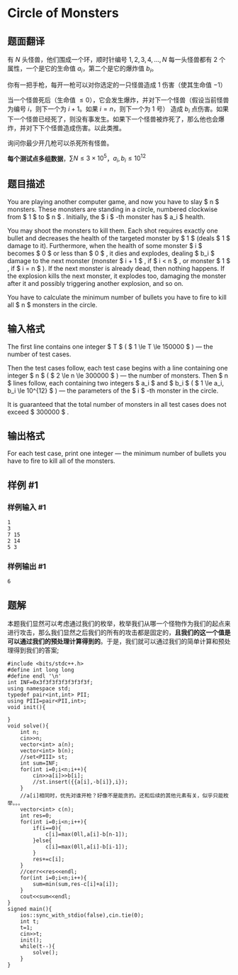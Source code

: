 # Circle of Monsters

## 题面翻译

有 $N$ 头怪兽，他们围成一个环，顺时针编号 $1,2,3,4,\dots ,N$ 每一头怪兽都有 2 个属性，一个是它的生命值 $a_i$，第二个是它的爆炸值 $b_i$。

你有一把手枪，每开一枪可以对你选定的一只怪兽造成 $1$ 伤害（使其生命值 $-1$）

当一个怪兽死后（生命值 $\leq 0$），它会发生爆炸，并对下一个怪兽（假设当前怪兽为编号 $i$，则下一个为 $i+1$。如果 $i=n$，则下一个为 $1$ 号）
造成 $b_i$ 点伤害。如果下一个怪兽已经死了，则没有事发生。如果下一个怪兽被炸死了，那么他也会爆炸，并对下下个怪兽造成伤害。以此类推。

询问你最少开几枪可以杀死所有怪兽。

**每个测试点多组数据**，$\sum N\leq 3\times 10^5$，$a_i,b_i\leq 10^{12}$

## 题目描述

You are playing another computer game, and now you have to slay $ n $ monsters. These monsters are standing in a circle, numbered clockwise from $ 1 $ to $ n $ . Initially, the $ i $ -th monster has $ a_i $ health.

You may shoot the monsters to kill them. Each shot requires exactly one bullet and decreases the health of the targeted monster by $ 1 $ (deals $ 1 $ damage to it). Furthermore, when the health of some monster $ i $ becomes $ 0 $ or less than $ 0 $ , it dies and explodes, dealing $ b_i $ damage to the next monster (monster $ i + 1 $ , if $ i < n $ , or monster $ 1 $ , if $ i = n $ ). If the next monster is already dead, then nothing happens. If the explosion kills the next monster, it explodes too, damaging the monster after it and possibly triggering another explosion, and so on.

You have to calculate the minimum number of bullets you have to fire to kill all $ n $ monsters in the circle.

## 输入格式

The first line contains one integer $ T $ ( $ 1 \le T \le 150000 $ ) — the number of test cases.

Then the test cases follow, each test case begins with a line containing one integer $ n $ ( $ 2 \le n \le 300000 $ ) — the number of monsters. Then $ n $ lines follow, each containing two integers $ a_i $ and $ b_i $ ( $ 1 \le a_i, b_i \le 10^{12} $ ) — the parameters of the $ i $ -th monster in the circle.

It is guaranteed that the total number of monsters in all test cases does not exceed $ 300000 $ .

## 输出格式

For each test case, print one integer — the minimum number of bullets you have to fire to kill all of the monsters.

## 样例 #1

### 样例输入 #1

```
1
3
7 15
2 14
5 3
```

### 样例输出 #1

```
6
```

## 题解
本题我们显然可以考虑通过我们的枚举，枚举我们从哪一个怪物作为我们的起点来进行攻击，那么我们显然之后我们的所有的攻击都是固定的，**且我们的这一个值是可以通过我们的预处理计算得到的**。于是，我们就可以通过我们的简单计算和预处理得到我们的答案;

```
#include <bits/stdc++.h>
#define int long long
#define endl '\n'
int INF=0x3f3f3f3f3f3f3f3f;
using namespace std;
typedef pair<int,int> PII;
using PIII=pair<PII,int>;
void init(){
    
}
void solve(){
    int n;
    cin>>n;
    vector<int> a(n);
    vector<int> b(n);
    //set<PIII> st;
    int sum=INF;
    for(int i=0;i<n;i++){
        cin>>a[i]>>b[i];
        //st.insert({{a[i],-b[i]},i});
    }
    //a[i]相同时，优先对谁开枪？好像不是能贪的。还和后续的其他元素有关，似乎只能枚举。。。
    vector<int> c(n);
    int res=0;
    for(int i=0;i<n;i++){
        if(i==0){
            c[i]=max(0ll,a[i]-b[n-1]);
        }else{
            c[i]=max(0ll,a[i]-b[i-1]);
        }
        res+=c[i];
    }
    //cerr<<res<<endl;
    for(int i=0;i<n;i++){
        sum=min(sum,res-c[i]+a[i]);
    }
    cout<<sum<<endl;
}
signed main(){
    ios::sync_with_stdio(false),cin.tie(0);
    int t;
    t=1;
    cin>>t;
    init();
    while(t--){
        solve();
    }
}
```